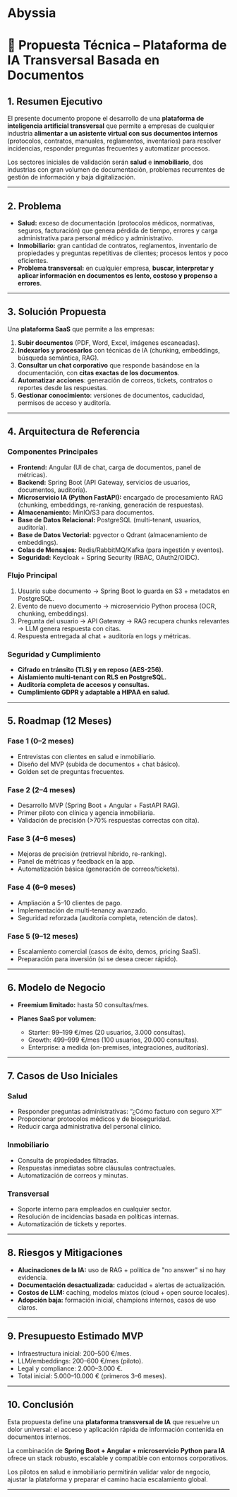# Abyssia
# 📘 Propuesta Técnica – Plataforma de IA Transversal Basada en Documentos

## 1. Resumen Ejecutivo

El presente documento propone el desarrollo de una **plataforma de inteligencia artificial transversal** que permite a empresas de cualquier industria **alimentar a un asistente virtual con sus documentos internos** (protocolos, contratos, manuales, reglamentos, inventarios) para resolver incidencias, responder preguntas frecuentes y automatizar procesos.

Los sectores iniciales de validación serán **salud** e **inmobiliario**, dos industrias con gran volumen de documentación, problemas recurrentes de gestión de información y baja digitalización.

---

## 2. Problema

* **Salud:** exceso de documentación (protocolos médicos, normativas, seguros, facturación) que genera pérdida de tiempo, errores y carga administrativa para personal médico y administrativo.
* **Inmobiliario:** gran cantidad de contratos, reglamentos, inventario de propiedades y preguntas repetitivas de clientes; procesos lentos y poco eficientes.
* **Problema transversal:** en cualquier empresa, **buscar, interpretar y aplicar información en documentos es lento, costoso y propenso a errores**.

---

## 3. Solución Propuesta

Una **plataforma SaaS** que permite a las empresas:

1. **Subir documentos** (PDF, Word, Excel, imágenes escaneadas).
2. **Indexarlos y procesarlos** con técnicas de IA (chunking, embeddings, búsqueda semántica, RAG).
3. **Consultar un chat corporativo** que responde basándose en la documentación, con **citas exactas de los documentos**.
4. **Automatizar acciones**: generación de correos, tickets, contratos o reportes desde las respuestas.
5. **Gestionar conocimiento**: versiones de documentos, caducidad, permisos de acceso y auditoría.

---

## 4. Arquitectura de Referencia

### Componentes Principales

* **Frontend:** Angular (UI de chat, carga de documentos, panel de métricas).
* **Backend:** Spring Boot (API Gateway, servicios de usuarios, documentos, auditoría).
* **Microservicio IA (Python FastAPI):** encargado de procesamiento RAG (chunking, embeddings, re-ranking, generación de respuestas).
* **Almacenamiento:** MinIO/S3 para documentos.
* **Base de Datos Relacional:** PostgreSQL (multi-tenant, usuarios, auditoría).
* **Base de Datos Vectorial:** pgvector o Qdrant (almacenamiento de embeddings).
* **Colas de Mensajes:** Redis/RabbitMQ/Kafka (para ingestión y eventos).
* **Seguridad:** Keycloak + Spring Security (RBAC, OAuth2/OIDC).

### Flujo Principal

1. Usuario sube documento → Spring Boot lo guarda en S3 + metadatos en PostgreSQL.
2. Evento de nuevo documento → microservicio Python procesa (OCR, chunking, embeddings).
3. Pregunta del usuario → API Gateway → RAG recupera chunks relevantes → LLM genera respuesta con citas.
4. Respuesta entregada al chat + auditoría en logs y métricas.

### Seguridad y Cumplimiento

* **Cifrado en tránsito (TLS) y en reposo (AES-256).**
* **Aislamiento multi-tenant con RLS en PostgreSQL.**
* **Auditoría completa de accesos y consultas.**
* **Cumplimiento GDPR y adaptable a HIPAA en salud.**

---

## 5. Roadmap (12 Meses)

### Fase 1 (0–2 meses)

* Entrevistas con clientes en salud e inmobiliario.
* Diseño del MVP (subida de documentos + chat básico).
* Golden set de preguntas frecuentes.

### Fase 2 (2–4 meses)

* Desarrollo MVP (Spring Boot + Angular + FastAPI RAG).
* Primer piloto con clínica y agencia inmobiliaria.
* Validación de precisión (>70% respuestas correctas con cita).

### Fase 3 (4–6 meses)

* Mejoras de precisión (retrieval híbrido, re-ranking).
* Panel de métricas y feedback en la app.
* Automatización básica (generación de correos/tickets).

### Fase 4 (6–9 meses)

* Ampliación a 5–10 clientes de pago.
* Implementación de multi-tenancy avanzado.
* Seguridad reforzada (auditoría completa, retención de datos).

### Fase 5 (9–12 meses)

* Escalamiento comercial (casos de éxito, demos, pricing SaaS).
* Preparación para inversión (si se desea crecer rápido).

---

## 6. Modelo de Negocio

* **Freemium limitado:** hasta 50 consultas/mes.
* **Planes SaaS por volumen:**

  * Starter: 99–199 €/mes (20 usuarios, 3.000 consultas).
  * Growth: 499–999 €/mes (100 usuarios, 20.000 consultas).
  * Enterprise: a medida (on-premises, integraciones, auditorías).

---

## 7. Casos de Uso Iniciales

### Salud

* Responder preguntas administrativas: “¿Cómo facturo con seguro X?”
* Proporcionar protocolos médicos y de bioseguridad.
* Reducir carga administrativa del personal clínico.

### Inmobiliario

* Consulta de propiedades filtradas.
* Respuestas inmediatas sobre cláusulas contractuales.
* Automatización de correos y minutas.

### Transversal

* Soporte interno para empleados en cualquier sector.
* Resolución de incidencias basada en políticas internas.
* Automatización de tickets y reportes.

---

## 8. Riesgos y Mitigaciones

* **Alucinaciones de la IA:** uso de RAG + política de "no answer" si no hay evidencia.
* **Documentación desactualizada:** caducidad + alertas de actualización.
* **Costos de LLM:** caching, modelos mixtos (cloud + open source locales).
* **Adopción baja:** formación inicial, champions internos, casos de uso claros.

---

## 9. Presupuesto Estimado MVP

* Infraestructura inicial: 200–500 €/mes.
* LLM/embeddings: 200–600 €/mes (piloto).
* Legal y compliance: 2.000–3.000 €.
* Total inicial: 5.000–10.000 € (primeros 3–6 meses).

---

## 10. Conclusión

Esta propuesta define una **plataforma transversal de IA** que resuelve un dolor universal: el acceso y aplicación rápida de información contenida en documentos internos.

La combinación de **Spring Boot + Angular + microservicio Python para IA** ofrece un stack robusto, escalable y compatible con entornos corporativos.

Los pilotos en salud e inmobiliario permitirán validar valor de negocio, ajustar la plataforma y preparar el camino hacia escalamiento global.

---
